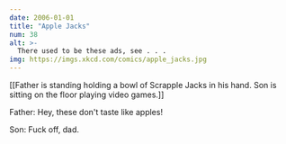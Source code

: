 ```yaml
---
date: 2006-01-01
title: "Apple Jacks"
num: 38
alt: >-
  There used to be these ads, see . . .
img: https://imgs.xkcd.com/comics/apple_jacks.jpg
---
```

[[Father is standing holding a bowl of Scrapple Jacks in his hand. Son is sitting on the floor playing video games.]]

Father: Hey, these don't taste like apples!

Son: Fuck off, dad.

